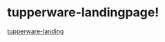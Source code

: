 # tupperware-landingpage!
[tupperware-landing](https://user-images.githubusercontent.com/94330445/161070938-4d8acf6f-16b0-4c33-847f-41e46ff93306.png)
